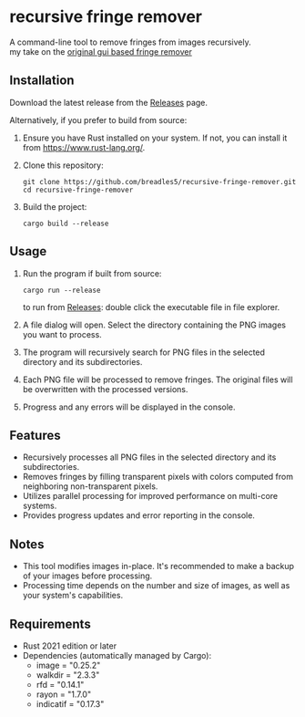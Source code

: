 # recursive fringe remover

A command-line tool to remove fringes from images recursively.   
my take on the [original gui based fringe remover](https://github.com/RoanH/FringeRemover)

## Installation

Download the latest release from the [Releases](https://github.com/breadles5/recursive-fringe-remover/releases) page.

Alternatively, if you prefer to build from source:

1. Ensure you have Rust installed on your system. If not, you can install it from https://www.rust-lang.org/.

2. Clone this repository:
   ```
   git clone https://github.com/breadles5/recursive-fringe-remover.git
   cd recursive-fringe-remover
   ```

3. Build the project:
   ```
   cargo build --release
   ```

## Usage

1. Run the program if built from source:
   ```
   cargo run --release
   ```
   to run from [Releases](https://github.com/breadles5/recursive-fringe-remover/releases):
double click the executable file in file explorer.  
2. A file dialog will open. Select the directory containing the PNG images you want to process.

3. The program will recursively search for PNG files in the selected directory and its subdirectories.

4. Each PNG file will be processed to remove fringes. The original files will be overwritten with the processed versions.

5. Progress and any errors will be displayed in the console.

## Features

- Recursively processes all PNG files in the selected directory and its subdirectories.
- Removes fringes by filling transparent pixels with colors computed from neighboring non-transparent pixels.
- Utilizes parallel processing for improved performance on multi-core systems.
- Provides progress updates and error reporting in the console.

## Notes

- This tool modifies images in-place. It's recommended to make a backup of your images before processing.
- Processing time depends on the number and size of images, as well as your system's capabilities.

## Requirements

- Rust 2021 edition or later
- Dependencies (automatically managed by Cargo):
  - image = "0.25.2"
  - walkdir = "2.3.3"
  - rfd = "0.14.1"
  - rayon = "1.7.0"
  - indicatif = "0.17.3"
